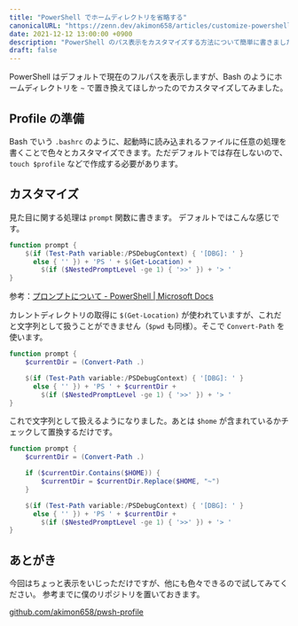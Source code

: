 ```yaml
---
title: "PowerShell でホームディレクトリを省略する"
canonicalURL: "https://zenn.dev/akimon658/articles/customize-powershell"
date: 2021-12-12 13:00:00 +0900
description: "PowerShell のパス表示をカスタマイズする方法について簡単に書きました。"
draft: false
---
```


PowerShell はデフォルトで現在のフルパスを表示しますが、Bash のようにホームディレクトリを `~` で置き換えてほしかったのでカスタマイズしてみました。

## Profile の準備
Bash でいう `.bashrc` のように、起動時に読み込まれるファイルに任意の処理を書くことで色々とカスタマイズできます。ただデフォルトでは存在しないので、`touch $profile` などで作成する必要があります。

## カスタマイズ
見た目に関する処理は `prompt` 関数に書きます。
デフォルトではこんな感じです。

<!--more-->

```powershell
function prompt {
    $(if (Test-Path variable:/PSDebugContext) { '[DBG]: ' }
      else { '' }) + 'PS ' + $(Get-Location) +
        $(if ($NestedPromptLevel -ge 1) { '>>' }) + '> '
}
```
参考：[プロンプトについて - PowerShell | Microsoft Docs](https://docs.microsoft.com/ja-jp/powershell/module/microsoft.powershell.core/about/about_prompts?view=powershell-7.2#built-in-prompt)

カレントディレクトリの取得に `$(Get-Location)` が使われていますが、これだと文字列として扱うことができません（`$pwd` も同様）。そこで `Convert-Path` を使います。

```powershell
function prompt {
    $currentDir = (Convert-Path .)

    $(if (Test-Path variable:/PSDebugContext) { '[DBG]: ' }
      else { '' }) + 'PS ' + $currentDir +
        $(if ($NestedPromptLevel -ge 1) { '>>' }) + '> '
}
```

これで文字列として扱えるようになりました。あとは `$home` が含まれているかチェックして置換するだけです。

```powershell
function prompt {
    $currentDir = (Convert-Path .)

    if ($currentDir.Contains($HOME)) {
        $currentDir = $currentDir.Replace($HOME, "~")
    }

    $(if (Test-Path variable:/PSDebugContext) { '[DBG]: ' }
      else { '' }) + 'PS ' + $currentDir +
        $(if ($NestedPromptLevel -ge 1) { '>>' }) + '> '
}
```

## あとがき
今回はちょっと表示をいじっただけですが、他にも色々できるので試してみてください。
参考までに僕のリポジトリを置いておきます。

[github.com/akimon658/pwsh-profile](https://github.com/Akimon658/pwsh-profile)
